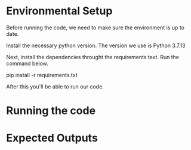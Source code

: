# Environmental Setup
Before running the code, we need to make sure the environment is up to date.

Install the necessary python version. The version we use is Python 3.7.13

Next, install the dependencies throught the requirements text. Run the command below.

pip install -r requirements.txt

After this you'll be able to run our code.

# Running the code

# Expected Outputs
